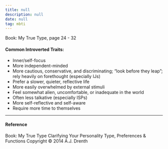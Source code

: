 ```yaml
---
title: null
description: null
date: null
tag: mbti
---
```


Book: My True Type, page 24 - 32

#### Common Introverted Traits:

- Inner/self-focus
- More independent-minded
- More cautious, conservative, and discriminating; “look before they leap”; rely heavily on forethought (especially IJs)
- Prefer a slower, quieter, reflective life
- More easily overwhelmed by external stimuli
- Feel somewhat alien, uncomfortable, or inadequate in the world
- Often less talkative (especially ISPs)
- More self-reflective and self-aware
- Require more time to themselves

---

#### Reference

Book: My True Type Clarifying Your Personality Type, Preferences & Functions Copyright © 2014 A.J. Drenth
